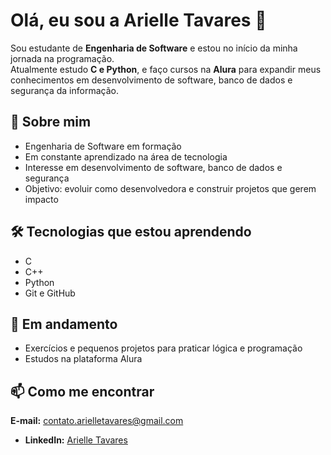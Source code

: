 # Olá, eu sou a Arielle Tavares 👋  

Sou estudante de **Engenharia de Software** e estou no início da minha jornada na programação.  
Atualmente estudo **C e Python**, e faço cursos na **Alura** para expandir meus conhecimentos em desenvolvimento de software, banco de dados e segurança da informação.  

## 📌 Sobre mim  
- Engenharia de Software em formação  
- Em constante aprendizado na área de tecnologia  
- Interesse em desenvolvimento de software, banco de dados e segurança  
- Objetivo: evoluir como desenvolvedora e construir projetos que gerem impacto  

## 🛠️ Tecnologias que estou aprendendo  
- C
- C++
- Python  
- Git e GitHub  

## 🌱 Em andamento  
- Exercícios e pequenos projetos para praticar lógica e programação  
- Estudos na plataforma Alura  

## 📫 Como me encontrar  
**E-mail:** contato.arielletavares@gmail.com  
- **LinkedIn:** [Arielle Tavares](https://www.linkedin.com/in/arielletavaresengdesoftware?utm_source=share&utm_campaign=share_via&utm_content=profile&utm_medium=android_app)  
